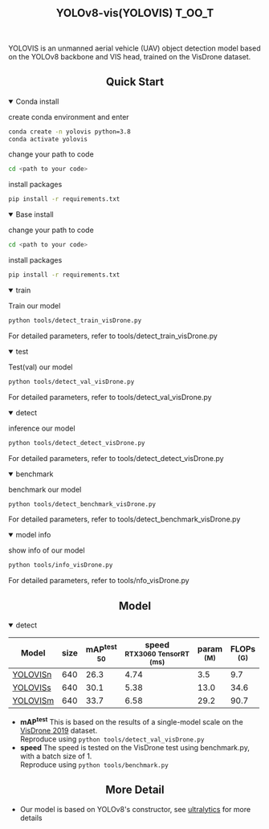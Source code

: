 ## <div align="center">YOLOv8-vis(YOLOVIS) T_OO_T</div>
<br>


YOLOVIS is an unmanned aerial vehicle (UAV) object detection model based on the YOLOv8 backbone and VIS head, trained on the VisDrone dataset.


## <div align="center">Quick Start</div>


<details open>
<summary>Conda install</summary>

create conda environment and enter
```bash
conda create -n yolovis python=3.8
conda activate yolovis
```
change your path to code 
```bash
cd <path to your code> 
```
install packages
```bash
pip install -r requirements.txt
```


</details>

<details open>
<summary>Base install</summary>

change your path to code 
```bash
cd <path to your code> 
```
install packages
```bash
pip install -r requirements.txt
```


</details>

<details open>
<summary>train</summary>

Train our model 
```bash
python tools/detect_train_visDrone.py
```
For detailed parameters, refer to tools/detect_train_visDrone.py

</details>

<details open>
<summary>test</summary>

Test(val) our model 
```bash
python tools/detect_val_visDrone.py
```
For detailed parameters, refer to tools/detect_val_visDrone.py

</details>

<details open>
<summary>detect</summary>

inference our model 
```bash
python tools/detect_detect_visDrone.py
```
For detailed parameters, refer to tools/detect_detect_visDrone.py

</details>

<details open>
<summary>benchmark</summary>

benchmark our model 
```bash
python tools/detect_benchmark_visDrone.py
```
For detailed parameters, refer to tools/detect_benchmark_visDrone.py

</details>

<details open>
<summary>model info</summary>

show info of  our model 
```bash
python tools/info_visDrone.py
```
For detailed parameters, refer to tools/nfo_visDrone.py

</details>

## <div align="center">Model</div>

<details open><summary>detect</summary>



| Model        | size | mAP<sup>test<br>50 | speed<br><sup>RTX3060 TensorRT<br>(ms) | param<br><sup>(M) | FLOPs<br><sup>(G) |
|--------------|------|--------------------|----------------------------------------|-------------------|-------------------|
| [YOLOVISn]() | 640  | 26.3               | 4.74                                   | 3.5               | 9.7               |
| [YOLOVISs]() | 640  | 30.1               | 5.38                                   | 13.0              | 34.6              |
| [YOLOVISm]() | 640  | 33.7               | 6.58                                   | 29.2              | 90.7              |



- **mAP<sup>test</sup>** This is based on the results of a single-model scale on the [VisDrone 2019](https://github.com/VisDrone/VisDrone-Dataset) dataset.
  <br>Reproduce using `python tools/detect_val_visDrone.py`
- **speed** The speed is tested on the VisDrone test using benchmark.py, with a batch size of 1.
  <br>Reproduce using `python tools/benchmark.py`

</details>

## <div align="center">More Detail</div>
- Our model is based on YOLOv8's constructor, see [ultralytics](https://github.com/ultralytics/ultralytics) for more details

